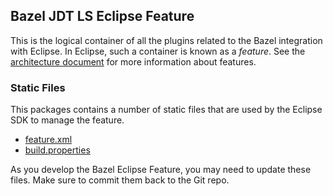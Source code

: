 ## Bazel JDT LS Eclipse Feature

This is the logical container of all the plugins related to the Bazel integration with Eclipse.
In Eclipse, such a container is known as a *feature*.
See the [architecture document](../../docs/dev/architecture.md) for more information about features.

### Static Files

This packages contains a number of static files that are used by the Eclipse SDK to manage the feature.

- [feature.xml](feature.xml)
- [build.properties](build.properties)

As you develop the Bazel Eclipse Feature, you may need to update these files.
Make sure to commit them back to the Git repo.

